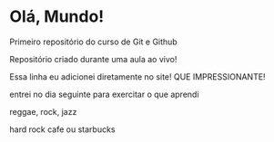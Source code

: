 
# Olá, Mundo!
 Primeiro repositório do curso de Git e Github

Repositório criado durante uma aula ao vivo!

Essa linha eu adicionei diretamente no site! QUE IMPRESSIONANTE!

entrei no dia seguinte para exercitar o que aprendi 

reggae, rock, jazz

hard rock cafe ou starbucks 